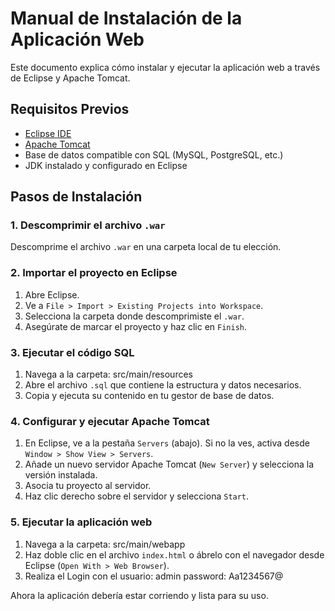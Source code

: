 # Manual de Instalación de la Aplicación Web

Este documento explica cómo instalar y ejecutar la aplicación web a través de Eclipse y Apache Tomcat.

## Requisitos Previos

- [Eclipse IDE](https://www.eclipse.org/downloads/)
- [Apache Tomcat](https://tomcat.apache.org/)
- Base de datos compatible con SQL (MySQL, PostgreSQL, etc.)
- JDK instalado y configurado en Eclipse

## Pasos de Instalación

### 1. Descomprimir el archivo `.war`

Descomprime el archivo `.war` en una carpeta local de tu elección.

### 2. Importar el proyecto en Eclipse

1. Abre Eclipse.
2. Ve a `File > Import > Existing Projects into Workspace`.
3. Selecciona la carpeta donde descomprimiste el `.war`.
4. Asegúrate de marcar el proyecto y haz clic en `Finish`.

### 3. Ejecutar el código SQL

1. Navega a la carpeta: src/main/resources
2. Abre el archivo `.sql` que contiene la estructura y datos necesarios.
3. Copia y ejecuta su contenido en tu gestor de base de datos.

### 4. Configurar y ejecutar Apache Tomcat

1. En Eclipse, ve a la pestaña `Servers` (abajo). Si no la ves, activa desde `Window > Show View > Servers`.
2. Añade un nuevo servidor Apache Tomcat (`New Server`) y selecciona la versión instalada.
3. Asocia tu proyecto al servidor.
4. Haz clic derecho sobre el servidor y selecciona `Start`.

### 5. Ejecutar la aplicación web

1. Navega a la carpeta: src/main/webapp
2. Haz doble clic en el archivo `index.html` o ábrelo con el navegador desde Eclipse (`Open With > Web Browser`).
3. Realiza el Login con el usuario: admin password: Aa1234567@

Ahora la aplicación debería estar corriendo y lista para su uso.




